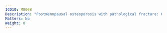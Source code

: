 ```yaml
---
ICD10: M8008
Description: "Postmenopausal osteoporosis with pathological fracture: Other"
Matters: No
Weight: 0
---
```

